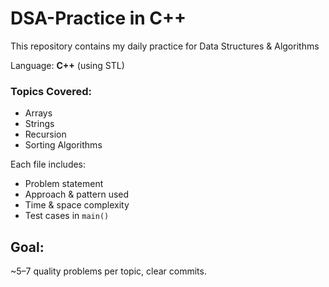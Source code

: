# DSA-Practice in C++

This repository contains my daily practice for Data Structures & Algorithms

Language: **C++** (using STL)

### Topics Covered:
- Arrays
- Strings
- Recursion
- Sorting Algorithms

Each file includes:
- Problem statement
- Approach & pattern used
- Time & space complexity
- Test cases in `main()`

## Goal:
~5–7 quality problems per topic, clear commits.

